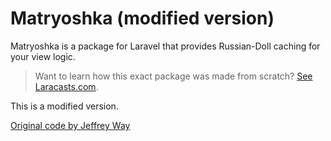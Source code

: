 # Matryoshka (modified version)

Matryoshka is a package for Laravel that provides Russian-Doll caching for your view logic.

> Want to learn how this exact package was made from scratch? [See Laracasts.com](https://laracasts.com/series/russian-doll-caching-in-laravel).

This is a modified version.

[Original code by Jeffrey Way](https://github.com/laracasts/matryoshka) 

